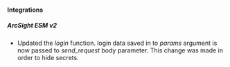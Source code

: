 
#### Integrations
##### ArcSight ESM v2
- Updated the *login* function. login data saved in to *params* argument is now passed to *send_request* body parameter. This change was made in order to hide secrets.  
